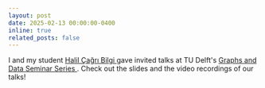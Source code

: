 ```yaml
---
layout: post
date: 2025-02-13 00:00:00-0400
inline: true
related_posts: false
---
```


I and my student <a href="https://hcagri.github.io"> Halil Çağrı Bilgi </a>  gave invited talks at TU Delft's <a href="https://graphsdataseminar-tudelft.github.io/"> Graphs and Data Seminar Series </a>. Check out the slides and the video recordings of our talks! 
